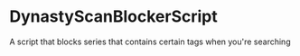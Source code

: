 # DynastyScanBlockerScript
A script that blocks series that contains certain tags when you're searching
